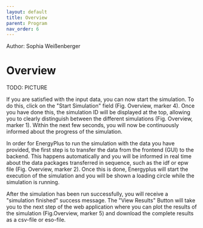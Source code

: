 ```yaml
---
layout: default
title: Overview
parent: Program
nav_order: 6
---
```


Author: Sophia Weißenberger
# Overview

TODO: PICTURE 

If you are satisfied with the input data, you can now start the simulation. To do this, click on the "Start Simulation" field (Fig. Overview, marker 4). Once you have done this, the simulation ID will be displayed at the top, allowing you to clearly distinguish between the different simulations (Fig. Overview, marker 1). Within the next few seconds, you will now be continuously informed about the progress of the simulation.

In order for EnergyPlus to run the simulation with the data you have provided, the first step is to transfer the data from the frontend (GUI) to the backend. This happens automatically and you will be informed in real time about the data packages transferred in sequence, such as the idf or epw file (Fig. Overview, marker 2). Once this is done, Energyplus will start the execution of the simulation and you will be shown a loading circle while the simulation is running.

After the simulation has been run successfully, you will receive a "simulation finished" success message. The "View Results" Button will take you to the next step of the web application where you can plot the results of the simulation (Fig.Overview, marker 5) and download the complete results as a csv-file or eso-file.

